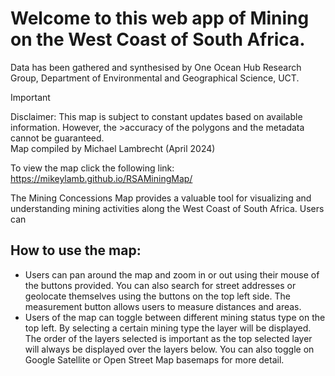 # Welcome to this web app of Mining on the West Coast of South Africa.

Data has been gathered and synthesised by One Ocean Hub Research Group, Department of Environmental and Geographical Science, UCT. 

>[!IMPORTANT]
>Disclaimer: This map is subject to constant updates based on available information. However, the >accuracy of the polygons and the metadata cannot be guaranteed.  
>Map compiled by Michael Lambrecht (April 2024)

To view the map click the following link: https://mikeylamb.github.io/RSAMiningMap/

The Mining Concessions Map provides a valuable tool for visualizing and understanding mining activities along the West Coast of South Africa. Users can 

## How to use the map:
- Users can pan around the map and zoom in or out using their mouse of the buttons provided. You can also search for street addresses or geolocate themselves using the buttons on the top left side. The measurement button allows users to measure distances and areas. 
- Users of the map can toggle between different mining status type on the top left. By selecting a certain mining type the layer will be displayed. The order of the layers selected is important as the top selected layer will always be displayed over the layers below. You can also toggle on Google Satellite or Open Street Map basemaps for more detail. 